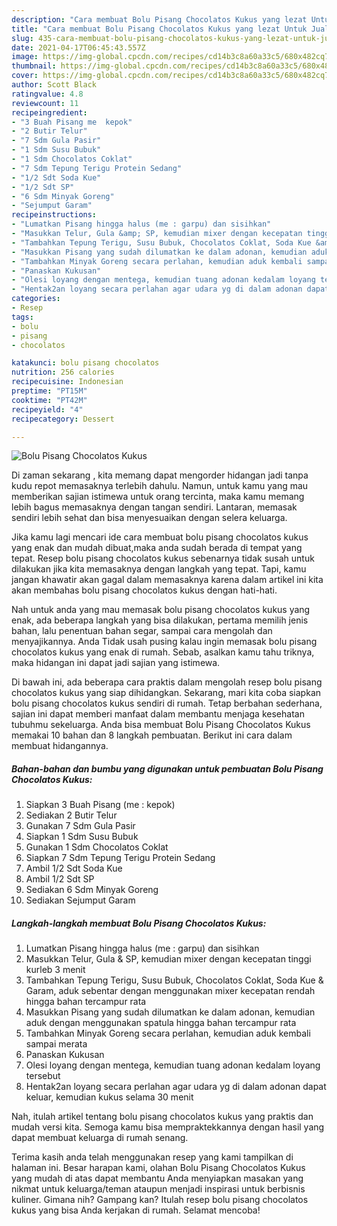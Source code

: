 ```yaml
---
description: "Cara membuat Bolu Pisang Chocolatos Kukus yang lezat Untuk Jualan"
title: "Cara membuat Bolu Pisang Chocolatos Kukus yang lezat Untuk Jualan"
slug: 435-cara-membuat-bolu-pisang-chocolatos-kukus-yang-lezat-untuk-jualan
date: 2021-04-17T06:45:43.557Z
image: https://img-global.cpcdn.com/recipes/cd14b3c8a60a33c5/680x482cq70/bolu-pisang-chocolatos-kukus-foto-resep-utama.jpg
thumbnail: https://img-global.cpcdn.com/recipes/cd14b3c8a60a33c5/680x482cq70/bolu-pisang-chocolatos-kukus-foto-resep-utama.jpg
cover: https://img-global.cpcdn.com/recipes/cd14b3c8a60a33c5/680x482cq70/bolu-pisang-chocolatos-kukus-foto-resep-utama.jpg
author: Scott Black
ratingvalue: 4.8
reviewcount: 11
recipeingredient:
- "3 Buah Pisang me  kepok"
- "2 Butir Telur"
- "7 Sdm Gula Pasir"
- "1 Sdm Susu Bubuk"
- "1 Sdm Chocolatos Coklat"
- "7 Sdm Tepung Terigu Protein Sedang"
- "1/2 Sdt Soda Kue"
- "1/2 Sdt SP"
- "6 Sdm Minyak Goreng"
- "Sejumput Garam"
recipeinstructions:
- "Lumatkan Pisang hingga halus (me : garpu) dan sisihkan"
- "Masukkan Telur, Gula &amp; SP, kemudian mixer dengan kecepatan tinggi kurleb 3 menit"
- "Tambahkan Tepung Terigu, Susu Bubuk, Chocolatos Coklat, Soda Kue &amp; Garam, aduk sebentar dengan menggunakan mixer kecepatan rendah hingga bahan tercampur rata"
- "Masukkan Pisang yang sudah dilumatkan ke dalam adonan, kemudian aduk dengan menggunakan spatula hingga bahan tercampur rata"
- "Tambahkan Minyak Goreng secara perlahan, kemudian aduk kembali sampai merata"
- "Panaskan Kukusan"
- "Olesi loyang dengan mentega, kemudian tuang adonan kedalam loyang tersebut"
- "Hentak2an loyang secara perlahan agar udara yg di dalam adonan dapat keluar, kemudian kukus selama 30 menit"
categories:
- Resep
tags:
- bolu
- pisang
- chocolatos

katakunci: bolu pisang chocolatos 
nutrition: 256 calories
recipecuisine: Indonesian
preptime: "PT15M"
cooktime: "PT42M"
recipeyield: "4"
recipecategory: Dessert

---
```



![Bolu Pisang Chocolatos Kukus](https://img-global.cpcdn.com/recipes/cd14b3c8a60a33c5/680x482cq70/bolu-pisang-chocolatos-kukus-foto-resep-utama.jpg)

Di zaman  sekarang , kita memang dapat mengorder hidangan jadi tanpa kudu repot memasaknya terlebih dahulu. Namun, untuk kamu yang mau memberikan sajian istimewa untuk orang tercinta, maka kamu memang lebih bagus memasaknya dengan tangan sendiri. Lantaran, memasak sendiri lebih sehat dan bisa menyesuaikan dengan selera keluarga.

Jika kamu lagi mencari ide cara membuat bolu pisang chocolatos kukus yang enak dan mudah dibuat,maka anda sudah berada di tempat yang tepat. Resep bolu pisang chocolatos kukus  sebenarnya tidak susah untuk dilakukan jika kita memasaknya dengan langkah yang tepat. Tapi, kamu jangan khawatir akan gagal dalam memasaknya 
karena dalam artikel ini kita akan membahas bolu pisang chocolatos kukus dengan hati-hati.  



Nah untuk anda yang mau memasak bolu pisang chocolatos kukus yang enak, ada beberapa langkah yang bisa dilakukan, pertama memilih jenis bahan, lalu penentuan bahan segar, sampai cara mengolah dan menyajikannya. Anda Tidak usah pusing kalau ingin memasak bolu pisang chocolatos kukus yang enak di rumah. Sebab, asalkan kamu  tahu triknya, maka hidangan ini dapat jadi sajian yang istimewa.

Di bawah ini, ada beberapa cara praktis  dalam mengolah resep bolu pisang chocolatos kukus yang siap dihidangkan. Sekarang, mari kita coba siapkan bolu pisang chocolatos kukus sendiri di rumah. Tetap berbahan sederhana, sajian ini dapat memberi manfaat dalam membantu menjaga kesehatan tubuhmu sekeluarga. Anda bisa membuat Bolu Pisang Chocolatos Kukus memakai 10 bahan dan 8 langkah pembuatan. Berikut ini cara dalam membuat hidangannya.

<!--inarticleads1-->

##### Bahan-bahan dan bumbu yang digunakan untuk pembuatan Bolu Pisang Chocolatos Kukus:

1. Siapkan 3 Buah Pisang (me : kepok)
1. Sediakan 2 Butir Telur
1. Gunakan 7 Sdm Gula Pasir
1. Siapkan 1 Sdm Susu Bubuk
1. Gunakan 1 Sdm Chocolatos Coklat
1. Siapkan 7 Sdm Tepung Terigu Protein Sedang
1. Ambil 1/2 Sdt Soda Kue
1. Ambil 1/2 Sdt SP
1. Sediakan 6 Sdm Minyak Goreng
1. Sediakan Sejumput Garam




<!--inarticleads2-->

##### Langkah-langkah membuat Bolu Pisang Chocolatos Kukus:

1. Lumatkan Pisang hingga halus (me : garpu) dan sisihkan
1. Masukkan Telur, Gula &amp; SP, kemudian mixer dengan kecepatan tinggi kurleb 3 menit
1. Tambahkan Tepung Terigu, Susu Bubuk, Chocolatos Coklat, Soda Kue &amp; Garam, aduk sebentar dengan menggunakan mixer kecepatan rendah hingga bahan tercampur rata
1. Masukkan Pisang yang sudah dilumatkan ke dalam adonan, kemudian aduk dengan menggunakan spatula hingga bahan tercampur rata
1. Tambahkan Minyak Goreng secara perlahan, kemudian aduk kembali sampai merata
1. Panaskan Kukusan
1. Olesi loyang dengan mentega, kemudian tuang adonan kedalam loyang tersebut
1. Hentak2an loyang secara perlahan agar udara yg di dalam adonan dapat keluar, kemudian kukus selama 30 menit




Nah, itulah artikel tentang  bolu pisang chocolatos kukus  yang praktis dan mudah versi kita. Semoga kamu bisa mempraktekkannya dengan hasil yang dapat membuat keluarga di rumah senang. 

Terima kasih anda telah menggunakan resep yang kami tampilkan di halaman ini. Besar harapan kami, olahan  Bolu Pisang Chocolatos Kukus yang mudah di atas dapat membantu Anda menyiapkan masakan yang nikmat untuk keluarga/teman ataupun menjadi inspirasi untuk berbisnis kuliner. Gimana nih? Gampang kan? Itulah resep bolu pisang chocolatos kukus yang bisa Anda kerjakan di rumah. Selamat mencoba!

